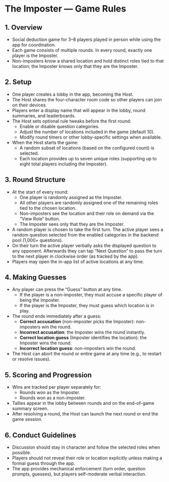 # The Imposter — Game Rules

## 1. Overview
- Social deduction game for 3–8 players played in person while using the app for coordination.
- Each game consists of multiple rounds. In every round, exactly one player is the Imposter.
- Non-imposters know a shared location and hold distinct roles tied to that location; the Imposter knows only that they are the Imposter.

## 2. Setup
- One player creates a lobby in the app, becoming the Host.
- The Host shares the four-character room code so other players can join on their devices.
- Players enter a display name that will appear in the lobby, round summaries, and leaderboards.
- The Host sets optional rule tweaks before the first round:
  - Enable or disable question categories.
  - Adjust the number of locations included in the game (default 10).
  - Modify round timers or other lobby-specific settings when available.
- When the Host starts the game:
  - A random subset of locations (based on the configured count) is selected.
  - Each location provides up to seven unique roles (supporting up to eight total players including the Imposter).

## 3. Round Structure
- At the start of every round:
  - One player is randomly assigned as the Imposter.
  - All other players are randomly assigned one of the remaining roles tied to the chosen location.
  - Non-imposters see the location and their role on demand via the “View Role” button.
  - The Imposter sees only that they are the Imposter.
- A random player is chosen to take the first turn. The active player sees a random question selected from the enabled categories in the backend pool (1,000+ questions).
- On their turn the active player verbally asks the displayed question to any opponent. Afterwards they can tap “Next Question” to pass the turn to the next player in clockwise order (as tracked by the app).
- Players may open the in-app list of active locations at any time.

## 4. Making Guesses
- Any player can press the “Guess” button at any time.
  - If the player is a non-imposter, they must accuse a specific player of being the Imposter.
  - If the player is the Imposter, they must guess which location is in play.
- The round ends immediately after a guess:
  - **Correct accusation** (non-imposter picks the Imposter): non-imposters win the round.
  - **Incorrect accusation**: the Imposter wins the round instantly.
  - **Correct location guess** (Imposter identifies the location): the Imposter wins the round.
  - **Incorrect location guess**: non-imposters win the round.
- The Host can abort the round or entire game at any time (e.g., to restart or resolve issues).

## 5. Scoring and Progression
- Wins are tracked per player separately for:
  - Rounds won as the Imposter.
  - Rounds won as a non-imposter.
- Tallies appear in the lobby between rounds and on the end-of-game summary screen.
- After resolving a round, the Host can launch the next round or end the game session.

## 6. Conduct Guidelines
- Discussion should stay in character and follow the selected roles when possible.
- Players should not reveal their role or location explicitly unless making a formal guess through the app.
- The app provides mechanical enforcement (turn order, question prompts, guesses), but players self-moderate verbal interaction.
